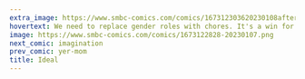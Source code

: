 ```yaml
---
extra_image: https://www.smbc-comics.com/comics/167312303620230108after.png
hovertext: We need to replace gender roles with chores. It's a win for everyone.
image: https://www.smbc-comics.com/comics/1673122828-20230107.png
next_comic: imagination
prev_comic: yer-mom
title: Ideal
---
```


